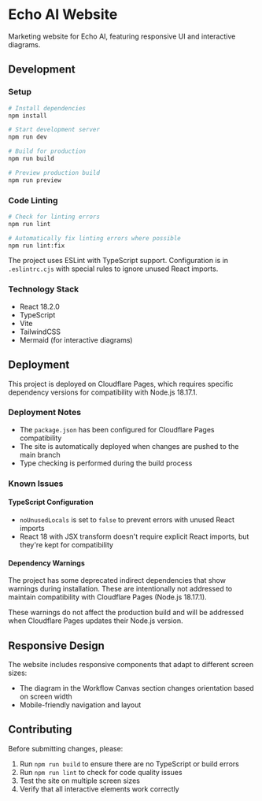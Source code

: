 # Echo AI Website

Marketing website for Echo AI, featuring responsive UI and interactive diagrams.

## Development

### Setup

```bash
# Install dependencies
npm install

# Start development server
npm run dev

# Build for production
npm run build

# Preview production build
npm run preview
```

### Code Linting

```bash
# Check for linting errors
npm run lint

# Automatically fix linting errors where possible
npm run lint:fix
```

The project uses ESLint with TypeScript support. Configuration is in `.eslintrc.cjs` with special rules to ignore unused React imports.

### Technology Stack

- React 18.2.0
- TypeScript
- Vite
- TailwindCSS
- Mermaid (for interactive diagrams)

## Deployment

This project is deployed on Cloudflare Pages, which requires specific dependency versions for compatibility with Node.js 18.17.1.

### Deployment Notes

- The `package.json` has been configured for Cloudflare Pages compatibility
- The site is automatically deployed when changes are pushed to the main branch
- Type checking is performed during the build process

### Known Issues

#### TypeScript Configuration

- `noUnusedLocals` is set to `false` to prevent errors with unused React imports
- React 18 with JSX transform doesn't require explicit React imports, but they're kept for compatibility

#### Dependency Warnings

The project has some deprecated indirect dependencies that show warnings during installation. These are intentionally not addressed to maintain compatibility with Cloudflare Pages (Node.js 18.17.1).

These warnings do not affect the production build and will be addressed when Cloudflare Pages updates their Node.js version.

## Responsive Design

The website includes responsive components that adapt to different screen sizes:

- The diagram in the Workflow Canvas section changes orientation based on screen width
- Mobile-friendly navigation and layout

## Contributing

Before submitting changes, please:

1. Run `npm run build` to ensure there are no TypeScript or build errors
2. Run `npm run lint` to check for code quality issues
3. Test the site on multiple screen sizes
4. Verify that all interactive elements work correctly 